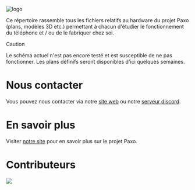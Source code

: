 ![logo](https://github.com/paxo-phone/paxo-electronic/assets/45568523/3084b431-1ca6-4c1e-95bb-b80da2699dba)

Ce répertoire rassemble tous les fichiers relatifs au hardware du projet Paxo (plans, modèles 3D etc.) permettant à chacun d'étudier le fonctionnement du téléphone et / ou de le fabriquer chez soi. 

> [!CAUTION]
> Le schéma actuel n'est pas encore testé et est susceptible de ne pas fonctionner. Les plans définifs seront disponibles d'ici quelques semaines. 


# Nous contacter

Vous pouvez nous contacter via notre [site web](https://www.paxo.fr) ou notre [serveur discord](https://discord.com/invite/MpqbWr3pUG).

# En savoir plus

Visiter [notre site](https://www.paxo.fr) pour en savoir plus sur le projet Paxo.

# Contributeurs 

<a href="https://github.com/paxo-phone/PaxOS-8/graphs/contributors">
  <img src="https://contrib.rocks/image?repo=paxo-phone/paxo-electronic" />
</a>
